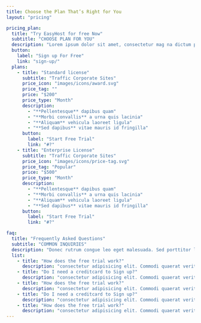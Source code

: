 ```yaml
---
title: Choose the Plan That’s Right for You
layout: "pricing"

pricing_plan:
  title: "Try EasyHost for free Now"
  subtitle: "CHOOSE PLAN FOR YOU"
  description: "Lorem ipsum dolor sit amet, consectetur mag na dictum porta. Praesent sapien massa, convallis a pellentesque nec, egestas non nisi. elementum id enim. Nulla quis lorem ut libero malesuada feugiat. Curabitur non nulla sit amet nisl tempus convallis quis ac lectus. Quisque velit nisi, pretium ut"
  button:
    label: "Sign up For Free"
    link: "sign-up/"
  plans:
    - title: "Standard license"
      subtitle: "Traffic Corporate Sites"
      price_icon: "images/icons/award.svg"
      price_tag: ""
      price: "$200"
      price_type: "Month"
      description:
        - "**Pellentesque** dapibus quam"
        - "**Morbi convallis** a urna quis lacinia"
        - "**Aliquam** vehicula laoreet ligula"
        - "**Sed dapibus** vitae mauris id fringilla"
      button:
        label: "Start Free Trial"
        link: "#?"
    - title: "Enterprise License"
      subtitle: "Traffic Corporate Sites"
      price_icon: "images/icons/price-tag.svg"
      price_tag: "Popular"
      price: "$500"
      price_type: "Month"
      description:
        - "**Pellentesque** dapibus quam"
        - "**Morbi convallis** a urna quis lacinia"
        - "**Aliquam** vehicula laoreet ligula"
        - "**Sed dapibus** vitae mauris id fringilla"
      button:
        label: "Start Free Trial"
        link: "#?"

faq:
  title: "Frequently Asked Questions"
  subtitle: "COMMON INQUIRIES"
  description: "Donec rutrum congue leo eget malesuada. Sed porttitor lectus nibh. Cras ultricies ligula sed magna dictum porta. Vestibulum ac diam sit amet quam vehicula elementum."
  list:
    - title: "How does the free trial work?"
      description: "consectetur adipisicing elit. Commodi quaerat veritatis necessitatibus nemo ullam dolores aut veniam officiis asperiores, unde quo magni repudiandae impedit iusto voluptatum eos, aliquam, consectetur aliquid."
    - title: "Do I need a creditcard to Sign up?"
      description: "consectetur adipisicing elit. Commodi quaerat veritatis necessitatibus nemo ullam dolores aut veniam officiis asperiores, unde quo magni repudiandae impedit iusto voluptatum eos, aliquam, consectetur aliquid."
    - title: "How does the free trial work?"
      description: "consectetur adipisicing elit. Commodi quaerat veritatis necessitatibus nemo ullam dolores aut veniam officiis asperiores, unde quo magni repudiandae impedit iusto voluptatum eos, aliquam, consectetur aliquid."
    - title: "Do I need a creditcard to Sign up?"
      description: "consectetur adipisicing elit. Commodi quaerat veritatis necessitatibus nemo ullam dolores aut veniam officiis asperiores, unde quo magni repudiandae impedit iusto voluptatum eos, aliquam, consectetur aliquid."
    - title: "How does the free trial work?"
      description: "consectetur adipisicing elit. Commodi quaerat veritatis necessitatibus nemo ullam dolores aut veniam officiis asperiores, unde quo magni repudiandae impedit iusto voluptatum eos, aliquam, consectetur aliquid."
---
```


